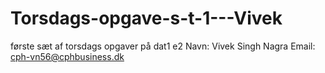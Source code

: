 # Torsdags-opgave-s-t-1---Vivek
første sæt af torsdags opgaver på dat1 e2
Navn: Vivek Singh Nagra
Email: cph-vn56@cphbusiness.dk 
